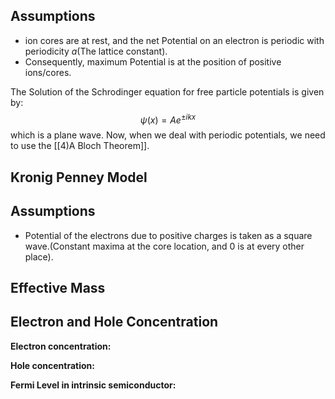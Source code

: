 ## Assumptions

- ion cores are at rest, and the net Potential on an electron is periodic with periodicity $a$(The lattice constant).
- Consequently, maximum Potential is at the position of positive ions/cores.

 
The Solution of the Schrodinger equation for free particle potentials is given by:$$\psi(x)=Ae^{\pm ikx}$$
which is a plane wave. Now, when we deal with periodic potentials, we need to use the [[4)A Bloch Theorem]].

## Kronig Penney Model
## Assumptions
- Potential of the electrons due to positive charges is taken as a square wave.(Constant maxima at the core location, and $0$ is  at every other place).

## Effective Mass


## Electron and Hole Concentration

**Electron concentration:**

**Hole concentration:**



**Fermi Level in intrinsic semiconductor:**

